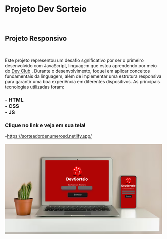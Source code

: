 <h1>  Projeto Dev Sorteio</h1>
<br>
<h2> Projeto Responsivo</h2>
<br>
<p>  Este projeto representou um desafio significativo por ser o primeiro desenvolvido com JavaScript, linguagem que estou aprendendo por meio do <a href="https://rodolfomori.com.br/devclub">Dev Club<a/> . Durante o desenvolvimento, foquei em aplicar conceitos fundamentais da linguagem, além de implementar uma estrutura responsiva para garantir uma boa experiência em diferentes dispositivos. As principais tecnologias utilizadas foram:   </p>
<h3>
- HTML
  <br>
- CSS <br>
- JS
  </h3>
<h3>Clique no link e veja em sua tela!
</h3>
-<a href="https://sorteadordenumerosd.netlify.app/">https://sorteadordenumerosd.netlify.app/<a/>
<br>
<br>
<img src="https://github.com/Andreza27/Dev-sorteio-java/blob/main/assets/dev%20sorteio.png?raw=true"/>

